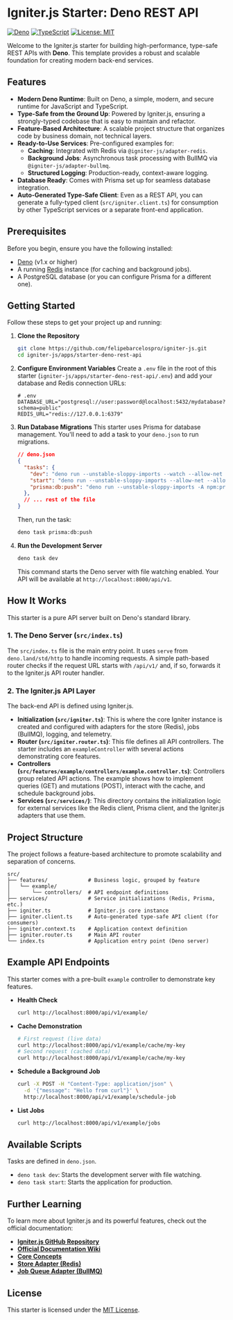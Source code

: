 # Igniter.js Starter: Deno REST API

[![Deno](https://img.shields.io/badge/Deno-1.x-blue.svg)](https://deno.land/)
[![TypeScript](https://img.shields.io/badge/TypeScript-5.0%2B-blue.svg)](https://www.typescriptlang.org/)
[![License: MIT](https://img.shields.io/badge/License-MIT-yellow.svg)](https://opensource.org/licenses/MIT)

Welcome to the Igniter.js starter for building high-performance, type-safe REST APIs with **Deno**. This template provides a robust and scalable foundation for creating modern back-end services.

## Features

-   **Modern Deno Runtime**: Built on Deno, a simple, modern, and secure runtime for JavaScript and TypeScript.
-   **Type-Safe from the Ground Up**: Powered by Igniter.js, ensuring a strongly-typed codebase that is easy to maintain and refactor.
-   **Feature-Based Architecture**: A scalable project structure that organizes code by business domain, not technical layers.
-   **Ready-to-Use Services**: Pre-configured examples for:
    -   **Caching**: Integrated with Redis via `@igniter-js/adapter-redis`.
    -   **Background Jobs**: Asynchronous task processing with BullMQ via `@igniter-js/adapter-bullmq`.
    -   **Structured Logging**: Production-ready, context-aware logging.
-   **Database Ready**: Comes with Prisma set up for seamless database integration.
-   **Auto-Generated Type-Safe Client**: Even as a REST API, you can generate a fully-typed client (`src/igniter.client.ts`) for consumption by other TypeScript services or a separate front-end application.

## Prerequisites

Before you begin, ensure you have the following installed:

-   [Deno](https://deno.land/manual/getting_started/installation) (v1.x or higher)
-   A running [Redis](https://redis.io/docs/getting-started/) instance (for caching and background jobs).
-   A PostgreSQL database (or you can configure Prisma for a different one).

## Getting Started

Follow these steps to get your project up and running:

1.  **Clone the Repository**
    ```bash
    git clone https://github.com/felipebarcelospro/igniter-js.git
    cd igniter-js/apps/starter-deno-rest-api
    ```

2.  **Configure Environment Variables**
    Create a `.env` file in the root of this starter (`igniter-js/apps/starter-deno-rest-api/.env`) and add your database and Redis connection URLs:

    ```env
    # .env
    DATABASE_URL="postgresql://user:password@localhost:5432/mydatabase?schema=public"
    REDIS_URL="redis://127.0.0.1:6379"
    ```

3.  **Run Database Migrations**
    This starter uses Prisma for database management. You'll need to add a task to your `deno.json` to run migrations.

    ```json
    // deno.json
    {
      "tasks": {
        "dev": "deno run --unstable-sloppy-imports --watch --allow-net --allow-env --import-map=import_map.json src/index.ts",
        "start": "deno run --unstable-sloppy-imports --allow-net --allow-env --import-map=import_map.json src/index.ts",
        "prisma:db:push": "deno run --unstable-sloppy-imports -A npm:prisma db push"
      },
      // ... rest of the file
    }
    ```

    Then, run the task:
    ```bash
    deno task prisma:db:push
    ```

4.  **Run the Development Server**
    ```bash
    deno task dev
    ```
    This command starts the Deno server with file watching enabled. Your API will be available at `http://localhost:8000/api/v1`.

## How It Works

This starter is a pure API server built on Deno's standard library.

### 1. The Deno Server (`src/index.ts`)

The `src/index.ts` file is the main entry point. It uses `serve` from `deno.land/std/http` to handle incoming requests. A simple path-based router checks if the request URL starts with `/api/v1/` and, if so, forwards it to the Igniter.js API router handler.

### 2. The Igniter.js API Layer

The back-end API is defined using Igniter.js.

-   **Initialization (`src/igniter.ts`)**: This is where the core Igniter instance is created and configured with adapters for the store (Redis), jobs (BullMQ), logging, and telemetry.
-   **Router (`src/igniter.router.ts`)**: This file defines all API controllers. The starter includes an `exampleController` with several actions demonstrating core features.
-   **Controllers (`src/features/example/controllers/example.controller.ts`)**: Controllers group related API actions. The example shows how to implement queries (GET) and mutations (POST), interact with the cache, and schedule background jobs.
-   **Services (`src/services/`)**: This directory contains the initialization logic for external services like the Redis client, Prisma client, and the Igniter.js adapters that use them.

## Project Structure

The project follows a feature-based architecture to promote scalability and separation of concerns.

```
src/
├── features/             # Business logic, grouped by feature
│   └── example/
│       └── controllers/  # API endpoint definitions
├── services/             # Service initializations (Redis, Prisma, etc.)
├── igniter.ts            # Igniter.js core instance
├── igniter.client.ts     # Auto-generated type-safe API client (for consumers)
├── igniter.context.ts    # Application context definition
├── igniter.router.ts     # Main API router
└── index.ts              # Application entry point (Deno server)
```

## Example API Endpoints

This starter comes with a pre-built `example` controller to demonstrate key features.

-   **Health Check**
    ```bash
    curl http://localhost:8000/api/v1/example/
    ```

-   **Cache Demonstration**
    ```bash
    # First request (live data)
    curl http://localhost:8000/api/v1/example/cache/my-key
    # Second request (cached data)
    curl http://localhost:8000/api/v1/example/cache/my-key
    ```

-   **Schedule a Background Job**
    ```bash
    curl -X POST -H "Content-Type: application/json" \
      -d '{"message": "Hello from curl"}' \
      http://localhost:8000/api/v1/example/schedule-job
    ```

-   **List Jobs**
    ```bash
    curl http://localhost:8000/api/v1/example/jobs
    ```

## Available Scripts

Tasks are defined in `deno.json`.

-   `deno task dev`: Starts the development server with file watching.
-   `deno task start`: Starts the application for production.

## Further Learning

To learn more about Igniter.js and its powerful features, check out the official documentation:

-   **[Igniter.js GitHub Repository](https://github.com/felipebarcelospro/igniter-js)**
-   **[Official Documentation Wiki](https://github.com/felipebarcelospro/igniter-js/wiki)**
-   **[Core Concepts](https://github.com/felipebarcelospro/igniter-js/wiki/Core-Concepts)**
-   **[Store Adapter (Redis)](https://github.com/felipebarcelospro/igniter-js/wiki/Store-Adapter)**
-   **[Job Queue Adapter (BullMQ)](https://github.com/felipebarcelospro/igniter-js/wiki/Job-Queue-Adapter)**

## License

This starter is licensed under the [MIT License](LICENSE).